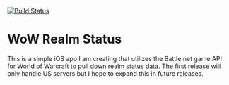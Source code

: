 [![Build Status](https://travis-ci.org/WERUreo/WoW-Database.svg?branch=master)](https://travis-ci.org/WERUreo/WoW-Database)

# WoW Realm Status

This is a simple iOS app I am creating that utilizes the Battle.net game API for World of Warcraft to pull down realm status data.  The first release will only handle US servers but I hope to expand this in future releases.
